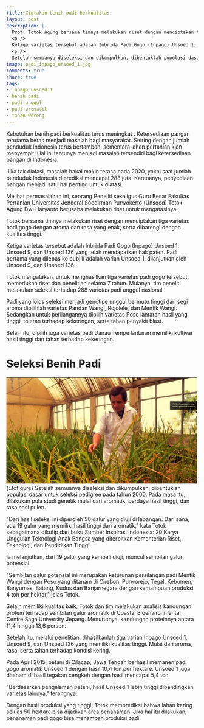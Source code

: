 ```yaml
---
title: Ciptakan benih padi berkualitas
layout: post
description: |-
  Prof. Totok Agung bersama timnya melakukan riset dengan menciptakan tiga varietas padi gogo dengan aroma dan rasa yang enak, serta dibarengi dengan kualitas tinggi.
  <p />
  Ketiga varietas tersebut adalah Inbrida Padi Gogo (Inpago) Unsoed 1, Unsoed 9, dan Unsoed 136 yang telah mendapatkan hak paten. Padi pertama yang dilepas ke publik adalah varian Unsoed 1, dilanjutkan oleh Unsoed 9, dan Unsoed 136.
  <p />
  Setelah semuanya diseleksi dan dikumpulkan, dibentuklah populasi dasar untuk seleksi pedigree pada tahun 2000. Pada masa itu, dilakukan pula studi genetik mulai dari aromatik, berdaya hasil tinggi, dan rasa nasi pulen.
image: padi_inpago_unsoed_1.jpg
comments: true
share: true
tags:
- inpago unsoed 1
- benih padi
- padi unggul
- padi aromatik
- tahan wereng
---
```


Kebutuhan benih padi berkualitas terus meningkat . Ketersediaan pangan terutama beras menjadi masalah bagi masyarakat.  Seiring dengan jumlah penduduk Indonesia terus bertambah, sementara lahan pertanian kian menyempit. Hal ini tentunya menjadi masalah tersendiri bagi ketersediaan pangan di Indonesia. 

Jika tak diatasi, masalah bakal makin terasa pada 2020, yakni saat jumlah penduduk Indonesia diprediksi mencapai 288 juta. Karenanya, penyediaan pangan menjadi satu hal penting untuk diatasi.

Melihat permasalahan ini, seorang Peneliti sekaligus Guru Besar Fakultas Pertanian Universitas Jenderal Soedirman Purwokerto (Unsoed) Totok Agung Dwi Haryanto berusaha melakukan riset untuk mengatasinya.

Totok bersama timnya melakukan riset dengan menciptakan tiga varietas padi gogo dengan aroma dan rasa yang enak, serta dibarengi dengan kualitas tinggi.

Ketiga varietas tersebut adalah Inbrida Padi Gogo (Inpago) Unsoed 1, Unsoed 9, dan Unsoed 136 yang telah mendapatkan hak paten. Padi pertama yang dilepas ke publik adalah varian Unsoed 1, dilanjutkan oleh Unsoed 9, dan Unsoed 136.

Totok mengatakan, untuk menghasilkan tiga varietas padi gogo tersebut, memerlukan riset dan penelitian selama 7 tahun. Mulanya, tim peneliti melakukan seleksi terhadap 288 varietas padi unggul nasional.

Padi yang lolos seleksi menjadi genotipe unggul bermutu tinggi dari segi aroma dipilihlah varietas Pandan Wangi, Rojolele, dan Mentik Wangi. Sedangkan untuk perilangannya dipilih varietas Poso lantaran hasil yang tinggi, toleran terhadap kekeringan, serta tahan penyakit blast.

Selain itu, dipilih juga varietas padi Danau Tempe lantaran memiliki kultivar hasil tinggi dan tahan terhadap kekeringan.

# **Seleksi Benih Padi**
![Prof Totok Agung](/assets/images/prof_totok.jpg "Prof Totok Agung, kegiatan seleksi untuk perakitan varietas")
{:.tofigure}
Setelah semuanya diseleksi dan dikumpulkan, dibentuklah populasi dasar untuk seleksi pedigree pada tahun 2000. Pada masa itu, dilakukan pula studi genetik mulai dari aromatik, berdaya hasil tinggi, dan rasa nasi pulen.

"Dari hasil seleksi ini diperoleh 50 galur yang diuji di lapangan. Dari sana, ada 19 galur yang memiliki hasil tinggi dan aromatik," kata Totok sebagaimana dikutip dari buku Sumber Inspirasi Indonesia: 20 Karya Unggulan Teknologi Anak Bangsa yang diterbitkan Kementerian Riset, Teknologi, dan Pendidikan Tinggi.

Ia melanjutkan, dari 19 galur yang kembali diuji, muncul sembilan galur potensial.

"Sembilan galur potensial ini merupakan keturunan persilangan padi Mentik Wangi dengan Poso yang ditanam di Cirebon, Purworejo, Tegal, Kebumen, Banyumas, Batang, Kudus dan Banjarnegara dengan kemampuan produksi 4 ton per hektar," jelas Totok.

Selain memiliki kualitas baik, Totok dan tim melakukan analisis kandungan protein terhadap sembilan galur aromatik di Coastal Bioenvironmental Centre Saga University Jepang. Menurutnya, kandungan proteinnya antara 11,4 hingga 13,6 persen.

Setelah itu, melalui penelitian, dihasilkanlah tiga varian Inpago Unsoed 1, Unsoed 9, dan Unsoed 136 yang memiliki kualitas tinggi. Mulai dari aroma, rasa, serta tahan terhadap kondisi kering.

Pada April 2015, petani di Cilacap, Jawa Tengah berhasil memanen padi gogo aromatik Unsoed 1 dengan hasil 10,4 ton per hektare. Unsoed 1 juga ditanam di hasil tegakan cengkeh dengan hasil mencapai 5,4 ton. 

"Berdasarkan pengalaman petani, hasil Unsoed 1 lebih tinggi dibandingkan varietas lainnya," terangnya.

Dengan hasil produksi yang tinggi, Totok memprediksi bahwa lahan kering seluas 50 hektare bisa dijadikan area penanaman. Jika hal itu dilakukan, penanaman padi gogo bisa menambah produksi padi.